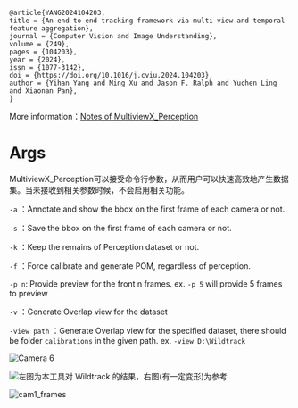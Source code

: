 ```
@article{YANG2024104203,
title = {An end-to-end tracking framework via multi-view and temporal feature aggregation},
journal = {Computer Vision and Image Understanding},
volume = {249},
pages = {104203},
year = {2024},
issn = {1077-3142},
doi = {https://doi.org/10.1016/j.cviu.2024.104203},
author = {Yihan Yang and Ming Xu and Jason F. Ralph and Yuchen Ling and Xiaonan Pan},
}
```
More information：[Notes of MultiviewX_Perception](http://www.tsingloo.com/2023/03/01/0a2bf39019914a06954a4506b9f0ca37/) 

# Args

MultiviewX_Perception可以接受命令行参数，从而用户可以快速高效地产生数据集。当未接收到相关参数时候，不会启用相关功能。

`-a` ：Annotate and show the bbox on the first frame of each camera or not.

`-s` ：Save the bbox on the first frame of each camera or not.

`-k` ：Keep the remains of Perception dataset or not.

`-f` ：Force calibrate and generate POM, regardless of perception.

`-p n`: Provide preview for the front n frames. ex. `-p 5` will provide 5 frames to preview 

`-v` ：Generate Overlap view for the dataset

`-view path` ：Generate Overlap view for the specified dataset, there should be folder `calibrations` in the given path. ex. `-view D:\Wildtrack`

![Camera 6](http://images.tsingloo.com/image-20231118223027230.png)

![左图为本工具对 Wildtrack 的结果，右图(有一定变形)为参考](http://images.tsingloo.com/image-20231118221443880.png)

![cam1_frames](http://images.tsingloo.com/cam1_frames.gif)
